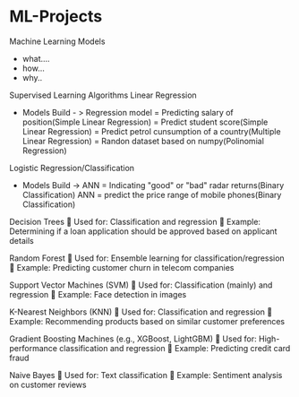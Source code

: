# ML-Projects
Machine Learning Models
- what....
- how...
- why..

Supervised Learning Algorithms
Linear Regression
- Models Build - > Regression model = Predicting salary of position(Simple Linear Regression)
                                    = Predict student score(Simple Linear Regression)
                                    = Predict petrol cunsumption of a country(Multiple Linear Regression)
=  Randon dataset based on numpy(Polinomial Regression)

Logistic Regression/Classification
- Models Build -> ANN = Indicating "good" or "bad" radar returns(Binary Classification)
                  ANN = predict the price range of mobile phones(Binary Classification)


Decision Trees
📌 Used for: Classification and regression
📍 Example: Determining if a loan application should be approved based on applicant details

Random Forest
📌 Used for: Ensemble learning for classification/regression
📍 Example: Predicting customer churn in telecom companies

Support Vector Machines (SVM)
📌 Used for: Classification (mainly) and regression
📍 Example: Face detection in images

K-Nearest Neighbors (KNN)
📌 Used for: Classification and regression
📍 Example: Recommending products based on similar customer preferences

Gradient Boosting Machines (e.g., XGBoost, LightGBM)
📌 Used for: High-performance classification and regression
📍 Example: Predicting credit card fraud

Naive Bayes
📌 Used for: Text classification
📍 Example: Sentiment analysis on customer reviews
